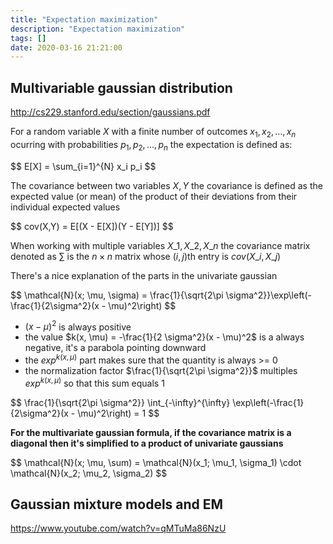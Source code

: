 ```yaml
---
title: "Expectation maximization"
description: "Expectation maximization"
tags: []
date: 2020-03-16 21:21:00
---
```


## Multivariable gaussian distribution

http://cs229.stanford.edu/section/gaussians.pdf

For a random variable $X$ with a finite number of outcomes $x_1, x_2, \ldots, x_n$ ocurring with probabilities $p_1, p_2, \ldots, p_n$ the expectation is defined as:

<div>
$$
E[X] = \sum_{i=1}^{N} x_i p_i
$$
</div>

The covariance between two variables $X, Y$ the covariance is defined as the expected value (or mean) of the product of their deviations from their individual expected values

<div>
$$
cov(X,Y) = E[(X - E[X])(Y - E[Y])]
$$
</div>

When working with multiple variables $X\_1, X\_2, X\_n$ the covariance matrix denoted as $\sum$ is the $n \times n$ matrix whose $(i, j)$th entry is $cov(X\_i, X\_j)$

There's a nice explanation of the parts in the univariate gaussian

<div>
$$
\mathcal{N}(x; \mu, \sigma) = \frac{1}{\sqrt{2\pi \sigma^2}}\exp\left(-\frac{1}{2\sigma^2}(x - \mu)^2\right)
$$
</div>

- $(x - \mu)^2$ is always positive
- the value $k(x, \mu) = -\frac{1}{2 \sigma^2}(x - \mu)^2$ is a always negative, it's a parabola pointing downward
- the $exp^{k(x, \mu)}$ part makes sure that the quantity is always >= 0
- the normalization factor $\frac{1}{\sqrt{2\pi \sigma^2}}$ multiples $exp^{k(x, \mu)}$ so that this sum equals 1

<div>
$$
\frac{1}{\sqrt{2\pi \sigma^2}} \int_{-\infty}^{\infty} \exp\left(-\frac{1}{2\sigma^2}(x - \mu)^2\right) = 1
$$
</div>

**For the multivariate gaussian formula, if the covariance matrix is a diagonal then it's simplified to a product of univariate gaussians**

<div>
$$
\mathcal{N}(x; \mu, \sum) = \mathcal{N}(x_1; \mu_1, \sigma_1) \cdot \mathcal{N}(x_2; \mu_2, \sigma_2)
$$
</div>

## Gaussian mixture models and EM

https://www.youtube.com/watch?v=qMTuMa86NzU

